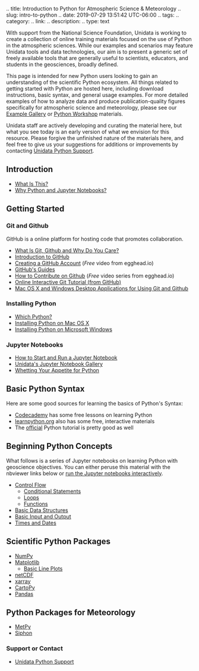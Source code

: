 .. title: Introduction to Python for Atmospheric Science & Meteorology
.. slug: intro-to-python
.. date: 2019-07-29 13:51:42 UTC-06:00
.. tags: 
.. category: 
.. link: 
.. description: 
.. type: text

With support from the National Science Foundation, Unidata is working to create
a collection of online training materials focused on the use of Python in the
atmospheric sciences. While our examples and scenarios may feature Unidata tools
and data technologies, our aim is to present a generic set of freely available
tools that are generally useful to scientists, educators, and students in the
geosciences, broadly defined.

This page is intended for new Python users looking to gain an understanding of the
scientific Python ecosystem. All things related to getting started with Python
are hosted here, including download instructions, basic syntax, and general 
usage examples. For more detailed examples of how to analyze data and produce
publication-quality figures specifically for atmospheric science and meteorology,
please see our [Example Gallery](/gallery/gallery-home) or [Python Workshop](/workshop/workshop-intro)
materials.

Unidata staff are actively developing and curating the material here, but what
you see today is an early version of what we envision for this resource. Please
forgive the unfinished nature of the materials here, and feel free to give us
your suggestions for additions or improvements by contacting
[Unidata Python Support](/python/support).

## Introduction

- [What Is This?](/python/what)
- [Why Python and Jupyter Notebooks?](/python/introduction)

## Getting Started

### Git and Github

GitHub is a online platform for hosting code that promotes collaboration.

- [What Is Git, Github and Why Do You Care?](/python/git)
- [Introduction to GitHub](https://guides.github.com/activities/hello-world/)
- [Creating a GitHub Account](https://egghead.io/lessons/javascript-introduction-to-github?series=how-to-contribute-to-an-open-source-project-on-github) (*Free* video from egghead.io)
- [GitHub's Guides](https://guides.github.com/)
- [How to Contribute on Github](https://egghead.io/series/how-to-contribute-to-an-open-source-project-on-github) (*Free* video series from egghead.io)
- [Online Interactive Git Tutorial (from GitHub)](https://try.github.io/)
- [Mac OS X and Windows Desktop Applications for Using Git and Github](https://git-scm.com/download/gui/windows)

### Installing Python

- [Which Python?](/python/choosing)
- [Installing Python on Mac OS X](/python/conda-osx)
- [Installing Python on Microsoft Windows](/python/conda-windows)

### Jupyter Notebooks

- [How to Start and Run a Jupyter Notebook](/python/notebook)
- [Unidata's Jupyter Notebook Gallery](http://unidata.github.io/notebook-gallery)
- [Whetting Your Appetite for Python](http://nbviewer.jupyter.org/github/Unidata/online-python-training/blob/master/notebooks/Whetting%20Your%20Appetite%20for%20Python.ipynb)

## Basic Python Syntax
Here are some good sources for learning the basics of Python's Syntax:

- [Codecademy](https://www.codecademy.com/learn/python) has some free lessons on learning Python
- [learnpython.org](http://www.learnpython.org/) also has some free, interactive materials
- The [official](https://docs.python.org/3.5/tutorial/index.html) Python tutorial is pretty good as well

## Beginning Python Concepts
What follows is a series of Jupyter notebooks on learning Python with geoscience objectives. You can either peruse this material with the nbviewer links below or [run the Jupyter notebooks interactively](notebook.html#how-to-run-opt-notebooks).

- [Control Flow](./controlflowintro)
    * [Conditional Statements](http://nbviewer.jupyter.org/github/Unidata/online-python-training/blob/master/notebooks/Conditionals.ipynb)
    * [Loops](http://nbviewer.jupyter.org/github/Unidata/online-python-training/blob/master/notebooks/Loops.ipynb)
    * [Functions](http://nbviewer.jupyter.org/github/Unidata/online-python-training/blob/master/notebooks/Functions.ipynb)
- [Basic Data Structures](http://nbviewer.jupyter.org/github/Unidata/online-python-training/blob/master/notebooks/Basic%20Data%20Structures.ipynb)
- [Basic Input and Output](http://nbviewer.jupyter.org/github/Unidata/online-python-training/blob/master/notebooks/Basic%20Input%20and%20Output.ipynb)
- [Times and Dates](http://nbviewer.jupyter.org/github/Unidata/online-python-training/blob/master/notebooks/Times%20and%20Dates.ipynb)

## Scientific Python Packages
- [NumPy](https://numpy.org)
- [Matplotlib](https://matplotlib.org)
    * [Basic Line Plots](http://nbviewer.jupyter.org/github/Unidata/online-python-training/blob/master/notebooks/Beginning%20Plots%20With%20Matplotlib.ipynb)
- [netCDF](https://unidata.github.io/netcdf4-python/netCDF4/index.html)
- [xarray](http://xarray.pydata.org/en/stable/)
- [CartoPy](https://scitools.org.uk/cartopy/docs/latest/)
- [Pandas](https://pandas.pydata.org/pandas-docs/stable/)

## Python Packages for Meteorology
- [MetPy](https://unidata.github.io/MetPy/latest/)
- [Siphon](https://unidata.github.io/siphon/)

### Support or Contact
- [Unidata Python Support](/python/support)


